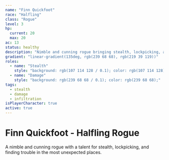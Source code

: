 ```yaml
---
name: "Finn Quickfoot"
race: "Halfling"
class: "Rogue"
level: 3
hp:
  current: 20
  max: 20
ac: 13
status: healthy
description: "Nimble and cunning rogue bringing stealth, lockpicking, and a knack for getting into trouble."
gradient: "linear-gradient(135deg, rgb(239 68 68), rgb(219 39 119))"
roles:
  - name: "Stealth"
    style: "background: rgb(107 114 128 / 0.1); color: rgb(107 114 128);"
  - name: "Damage"
    style: "background: rgb(239 68 68 / 0.1); color: rgb(239 68 68);"
tags:
  - stealth
  - damage
  - infiltration
isPlayerCharacter: true
active: true
---
```


# Finn Quickfoot - Halfling Rogue

A nimble and cunning rogue with a talent for stealth, lockpicking, and finding trouble in the most unexpected places.
